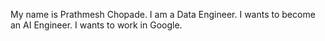 My name is Prathmesh Chopade.
I am a Data Engineer.
I wants to become an AI Engineer.
I wants to work in Google.
